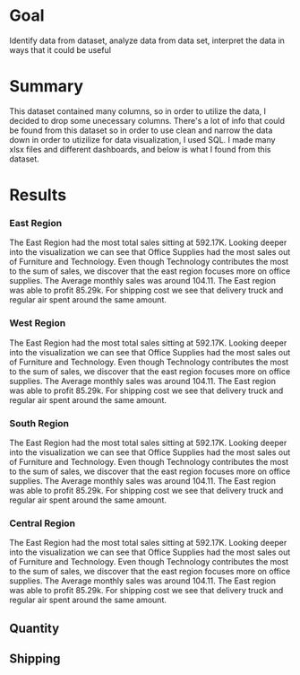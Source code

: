 # Goal
Identify data from dataset, analyze data from data set, interpret the data in ways that it could be useful

# Summary
This dataset contained many columns, so in order to utilize the data, I decided to drop some unecessary columns. There's a lot of info that could be found from this dataset so in order to use clean and narrow the data down in order to utizilize for data visualization, I used SQL.
I made many xlsx files and different dashboards, and below is what I found from this dataset.

# Results
### East Region
The East Region had the most total sales sitting at 592.17K. Looking deeper into the visualization we can see that Office Supplies had the most sales out of Furniture and Technology. Even though Technology contributes the most to the sum of sales, we discover that the east region focuses more on office supplies. The Average monthly sales was around 104.11. The East region was able to profit 85.29k. For shipping cost we see that delivery truck and regular air spent around the same amount.  

### West Region
The East Region had the most total sales sitting at 592.17K. Looking deeper into the visualization we can see that Office Supplies had the most sales out of Furniture and Technology. Even though Technology contributes the most to the sum of sales, we discover that the east region focuses more on office supplies. The Average monthly sales was around 104.11. The East region was able to profit 85.29k. For shipping cost we see that delivery truck and regular air spent around the same amount. 

### South Region
The East Region had the most total sales sitting at 592.17K. Looking deeper into the visualization we can see that Office Supplies had the most sales out of Furniture and Technology. Even though Technology contributes the most to the sum of sales, we discover that the east region focuses more on office supplies. The Average monthly sales was around 104.11. The East region was able to profit 85.29k. For shipping cost we see that delivery truck and regular air spent around the same amount. 

### Central Region
The East Region had the most total sales sitting at 592.17K. Looking deeper into the visualization we can see that Office Supplies had the most sales out of Furniture and Technology. Even though Technology contributes the most to the sum of sales, we discover that the east region focuses more on office supplies. The Average monthly sales was around 104.11. The East region was able to profit 85.29k. For shipping cost we see that delivery truck and regular air spent around the same amount. 

## Quantity

## Shipping

